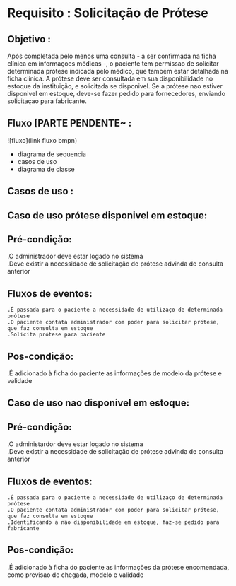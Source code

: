 # Requisito : Solicitação de Prótese

## Objetivo :
Após completada pelo menos uma consulta - a ser confirmada na ficha clínica em informaçoes médicas -, o paciente tem permissao de solicitar determinada prótese indicada pelo médico, que também estar detalhada na ficha clínica. 
A prótese deve ser consultada em sua disponibilidade no estoque da instituição, e solicitada se disponivel.
Se a prótese nao estiver disponivel em estoque, deve-se fazer pedido para fornecedores, enviando solicitaçao para fabricante.

## Fluxo [PARTE PENDENTE~ :
![fluxo](link fluxo bmpn)
- diagrama de sequencia
- casos de uso
- diagrama de classe


## Casos de uso :
## Caso de uso prótese disponivel em estoque:
## Pré-condição:
  .O administrador deve estar logado no sistema  
  .Deve existir a necessidade de solicitação de prótese advinda de consulta anterior

## Fluxos de eventos:
	.É passada para o paciente a necessidade de utilizaço de determinada prótese
	.O paciente contata administrador com poder para solicitar prótese, que faz consulta em estoque 
	.Solicita prótese para paciente 
  
 ## Pos-condição:
  .É adicionado à ficha do paciente as informações de modelo da prótese e validade
  
## Caso de uso nao disponivel em estoque:
## Pré-condição:
  .O administardor deve estar logado no sistema  
  .Deve existir a necessidade de solicitação de prótese advinda de consulta anterior

## Fluxos de eventos:
	.É passada para o paciente a necessidade de utilizaço de determinada prótese
	.O paciente contata administrador com poder para solicitar prótese, que faz consulta em estoque 
	.Identificando a não disponibilidade em estoque, faz-se pedido para fabricante
  
  ## Pos-condição:
  .É adicionado à ficha do paciente as informações da prótese encomendada, como previsao de chegada, modelo e validade

